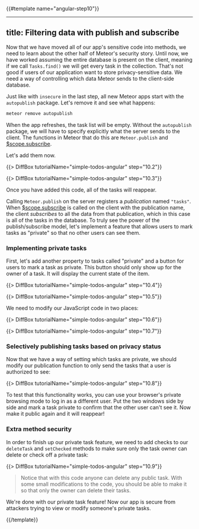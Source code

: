 {{#template name="angular-step10"}}

---
title: Filtering data with publish and subscribe
---

Now that we have moved all of our app's sensitive code into methods, we need to learn about the other half of Meteor's security story. Until now, we have worked assuming the entire database is present on the client, meaning if we call `Tasks.find()` we will get every task in the collection. That's not good if users of our application want to store privacy-sensitive data. We need a way of controlling which data Meteor sends to the client-side database.

Just like with `insecure` in the last step, all new Meteor apps start with the `autopublish` package. Let's remove it and see what happens:

```bash
meteor remove autopublish
```

When the app refreshes, the task list will be empty. Without the `autopublish` package, we will have to specify explicitly what the server sends to the client. The functions in Meteor that do this are `Meteor.publish` and [$scope.subscribe](http://angular-meteor.com/api/subscribe).

Let's add them now.

{{> DiffBox tutorialName="simple-todos-angular" step="10.2"}}

{{> DiffBox tutorialName="simple-todos-angular" step="10.3"}}

Once you have added this code, all of the tasks will reappear.

Calling `Meteor.publish` on the server registers a _publication_ named `"tasks"`. When [$scope.subscribe](http://angular-meteor.com/api/subscribe) is called on the client with the publication name, the client _subscribes_ to all the data from that publication, which in this case is all of the tasks in the database. To truly see the power of the publish/subscribe model, let's implement a feature that allows users to mark tasks as "private" so that no other users can see them.

### Implementing private tasks

First, let's add another property to tasks called "private" and a button for users to mark a task as private. This button should only show up for the owner of a task. It will display the current state of the item.

{{> DiffBox tutorialName="simple-todos-angular" step="10.4"}}

{{> DiffBox tutorialName="simple-todos-angular" step="10.5"}}

We need to modify our JavaScript code in two places:

{{> DiffBox tutorialName="simple-todos-angular" step="10.6"}}

{{> DiffBox tutorialName="simple-todos-angular" step="10.7"}}

### Selectively publishing tasks based on privacy status

Now that we have a way of setting which tasks are private, we should modify our
publication function to only send the tasks that a user is authorized to see:

{{> DiffBox tutorialName="simple-todos-angular" step="10.8"}}

To test that this functionality works, you can use your browser's private browsing mode to log in as a different user. Put the two windows side by side and mark a task private to confirm that the other user can't see it. Now make it public again and it will reappear!

### Extra method security

In order to finish up our private task feature, we need to add checks to our `deleteTask` and `setChecked` methods to make sure only the task owner can delete or check off a private task:

{{> DiffBox tutorialName="simple-todos-angular" step="10.9"}}

> Notice that with this code anyone can delete any public task. With some small modifications to the code, you should be able to make it so that only the owner can delete their tasks.

We're done with our private task feature! Now our app is secure from attackers trying to view or modify someone's private tasks.

{{/template}}
